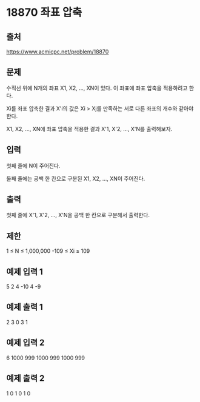 # 18870 좌표 압축

## 출처
https://www.acmicpc.net/problem/18870

## 문제
수직선 위에 N개의 좌표 X1, X2, ..., XN이 있다. 이 좌표에 좌표 압축을 적용하려고 한다.

Xi를 좌표 압축한 결과 X'i의 값은 Xi > Xj를 만족하는 서로 다른 좌표의 개수와 같아야 한다.

X1, X2, ..., XN에 좌표 압축을 적용한 결과 X'1, X'2, ..., X'N를 출력해보자.

## 입력
첫째 줄에 N이 주어진다.

둘째 줄에는 공백 한 칸으로 구분된 X1, X2, ..., XN이 주어진다.

## 출력
첫째 줄에 X'1, X'2, ..., X'N을 공백 한 칸으로 구분해서 출력한다.

## 제한
1 ≤ N ≤ 1,000,000
-109 ≤ Xi ≤ 109
## 예제 입력 1 
5
2 4 -10 4 -9
## 예제 출력 1 
2 3 0 3 1
## 예제 입력 2 
6
1000 999 1000 999 1000 999
## 예제 출력 2 
1 0 1 0 1 0